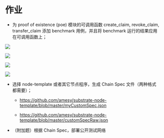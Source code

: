 # 作业
- 为 proof of existence (poe) 模块的可调用函数 create_claim, revoke_claim, transfer_claim 添加 benchmark 用例，并且将 benchmark 运行的结果应用在可调用函数上；

![](https://p.qlogo.cn/qqmail_head/C6nnRGnPbvwlVslNHxDtemvOjTjEDAZ1BUsl5QiaRtlw1SU4gibtSF5iauTZklUNal3QfiaZIx6wXgQ/0)

![](https://p.qlogo.cn/qqmail_head/C6nnRGnPbvwlVslNHxDtemvOjTjEDAZ1BUsl5QiaRtlxJBZWw8tLM2AEV6wZbFJsXGXzWJfe8zEI/0)

![](https://p.qlogo.cn/qqmail_head/C6nnRGnPbvwlVslNHxDtemvOjTjEDAZ1BUsl5QiaRtlwPKdiaBsv4QQaOD9xyQsyUEDcftSstwUHs/0)

![](https://p.qlogo.cn/qqmail_head/Q3auHgzwzM6HJTwuN7PVBOoQXfpElcp8cprqZHn2dtllT4GvxfZG5ZIUHUk4CUHSVfQibZBHvQgA/0)

- 选择 node-template 或者其它节点程序，生成 Chain Spec 文件（两种格式都需要）；
  
  - https://github.com/amesy/substrate-node-template/blob/master/myCustomSpec.json

  - https://github.com/amesy/substrate-node-template/blob/master/customSpecRaw.json

- （附加题）根据 Chain Spec，部署公开测试网络
